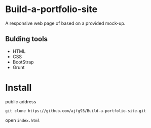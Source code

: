 # Build-a-portfolio-site
A responsive web page of based on a provided mock-up.

## Bulding tools
* HTML
* CSS
* BootStrap
* Grunt

 
# Install

public address 

```
git clone https://github.com/ajfg93/Build-a-portfolio-site.git
```
open `index.html`
